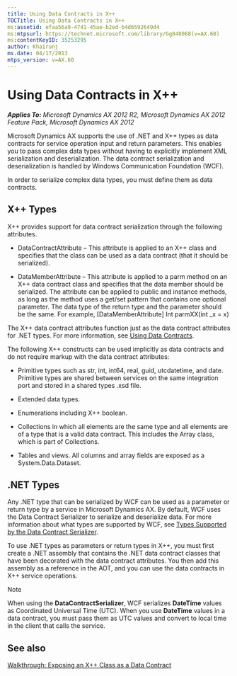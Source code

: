 ```yaml
---
title: Using Data Contracts in X++
TOCTitle: Using Data Contracts in X++
ms:assetid: efaa56a9-4741-45ae-b2ed-b4d6592649d4
ms:mtpsurl: https://technet.microsoft.com/library/Gg848068(v=AX.60)
ms:contentKeyID: 35253295
author: Khairunj
ms.date: 04/17/2013
mtps_version: v=AX.60
---
```


# Using Data Contracts in X++ 


_**Applies To:** Microsoft Dynamics AX 2012 R2, Microsoft Dynamics AX 2012 Feature Pack, Microsoft Dynamics AX 2012_

Microsoft Dynamics AX supports the use of .NET and X++ types as data contracts for service operation input and return parameters. This enables you to pass complex data types without having to explicitly implement XML serialization and deserialization. The data contract serialization and deserialization is handled by Windows Communication Foundation (WCF).

In order to serialize complex data types, you must define them as data contracts.

## X++ Types

X++ provides support for data contract serialization through the following attributes.

  - DataContractAttribute – This attribute is applied to an X++ class and specifies that the class can be used as a data contract (that it should be serialized).

  - DataMemberAttribute – This attribute is applied to a parm method on an X++ data contract class and specifies that the data member should be serialized. The attribute can be applied to public and instance methods, as long as the method uses a get/set pattern that contains one optional parameter. The data type of the return type and the parameter should be the same. For example, \[DataMemberAttribute\] Int parmXX(int \_x = x)

The X++ data contract attributes function just as the data contract attributes for .NET types. For more information, see [Using Data Contracts](https://go.microsoft.com/fwlink/?linkid=139795).

The following X++ constructs can be used implicitly as data contracts and do not require markup with the data contract attributes:

  - Primitive types such as str, int, int64, real, guid, utcdatetime, and date. Primitive types are shared between services on the same integration port and stored in a shared types .xsd file.

  - Extended data types.

  - Enumerations including X++ boolean.

  - Collections in which all elements are the same type and all elements are of a type that is a valid data contract. This includes the Array class, which is part of Collections.

  - Tables and views. All columns and array fields are exposed as a System.Data.Dataset.

## .NET Types

Any .NET type that can be serialized by WCF can be used as a parameter or return type by a service in Microsoft Dynamics AX. By default, WCF uses the Data Contract Serializer to serialize and deserialize data. For more information about what types are supported by WCF, see [Types Supported by the Data Contract Serializer](https://go.microsoft.com/fwlink/?linkid=128325).

To use .NET types as parameters or return types in X++, you must first create a .NET assembly that contains the .NET data contract classes that have been decorated with the data contract attributes. You then add this assembly as a reference in the AOT, and you can use the data contracts in X++ service operations.


> [!NOTE]
> <P>When using the <STRONG>DataContractSerializer</STRONG>, WCF serializes <STRONG>DateTime</STRONG> values as Coordinated Universal Time (UTC). When you use <STRONG>DateTime</STRONG> values in a data contract, you must pass them as UTC values and convert to local time in the client that calls the service.</P>



## See also

[Walkthrough: Exposing an X++ Class as a Data Contract](walkthrough-exposing-an-x-class-as-a-data-contract.md)

